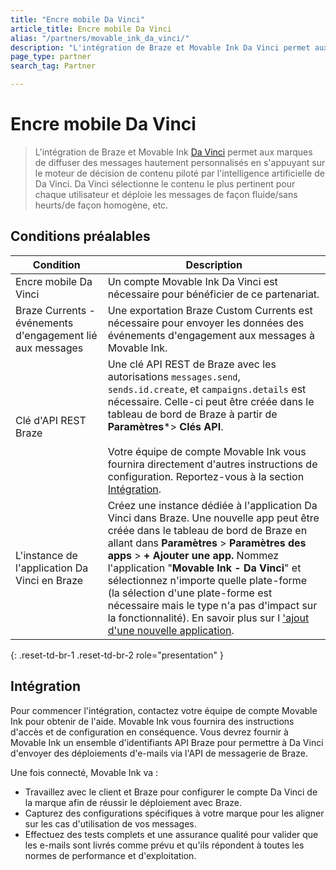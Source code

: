 ```yaml
---
title: "Encre mobile Da Vinci"
article_title: Encre mobile Da Vinci
alias: "/partners/movable_ink_da_vinci/"
description: "L'intégration de Braze et Movable Ink Da Vinci permet aux marques de diffuser des messages hautement personnalisés en s'appuyant sur le moteur de décision de contenu piloté par l'intelligence artificielle de Da Vinci. Da Vinci sélectionne le contenu le plus pertinent pour chaque utilisateur et déploie les messages de façon fluide/sans heurts/de façon homogène, etc."
page_type: partner
search_tag: Partner

---
```


# Encre mobile Da Vinci

> L'intégration de Braze et Movable Ink [Da Vinci](https://movableink.com/da-vinci) permet aux marques de diffuser des messages hautement personnalisés en s'appuyant sur le moteur de décision de contenu piloté par l'intelligence artificielle de Da Vinci. Da Vinci sélectionne le contenu le plus pertinent pour chaque utilisateur et déploie les messages de façon fluide/sans heurts/de façon homogène, etc.

## Conditions préalables

| Condition | Description |
|------------|-------------|
| Encre mobile Da Vinci | Un compte Movable Ink Da Vinci est nécessaire pour bénéficier de ce partenariat. |
| Braze Currents - événements d'engagement lié aux messages | Une exportation Braze Custom Currents est nécessaire pour envoyer les données des événements d'engagement aux messages à Movable Ink. |
| Clé d'API REST Braze | Une clé API REST de Braze avec les autorisations `messages.send`, `sends.id.create`, et `campaigns.details` est nécessaire. Celle-ci peut être créée dans le tableau de bord de Braze à partir de **Paramètres***> **Clés API**. <br><br>Votre équipe de compte Movable Ink vous fournira directement d'autres instructions de configuration. Reportez-vous à la section [Intégration](#integration).|
| L'instance de l'application Da Vinci en Braze | Créez une instance dédiée à l'application Da Vinci dans Braze. Une nouvelle app peut être créée dans le tableau de bord de Braze en allant dans **Paramètres** > **Paramètres des apps** > **\+ Ajouter une app.** Nommez l'application "**Movable Ink - Da Vinci**" et sélectionnez n'importe quelle plate-forme (la sélection d'une plate-forme est nécessaire mais le type n'a pas d'impact sur la fonctionnalité). En savoir plus sur l ['ajout d'une nouvelle application]({{site.baseurl}}/user_guide/administrative/app_settings/workspaces/#step-3-add-your-app-instances). |
{: .reset-td-br-1 .reset-td-br-2 role="presentation" }

## Intégration

Pour commencer l'intégration, contactez votre équipe de compte Movable Ink pour obtenir de l'aide. Movable Ink vous fournira des instructions d'accès et de configuration en conséquence. Vous devrez fournir à Movable Ink un ensemble d'identifiants API Braze pour permettre à Da Vinci d'envoyer des déploiements d'e-mails via l'API de messagerie de Braze.

Une fois connecté, Movable Ink va :

- Travaillez avec le client et Braze pour configurer le compte Da Vinci de la marque afin de réussir le déploiement avec Braze.
- Capturez des configurations spécifiques à votre marque pour les aligner sur les cas d'utilisation de vos messages.
- Effectuez des tests complets et une assurance qualité pour valider que les e-mails sont livrés comme prévu et qu'ils répondent à toutes les normes de performance et d'exploitation.
